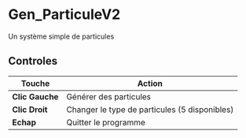 # Gen_ParticuleV2

  Un système simple de particules

## Controles 
|**Touche** | **Action**|
| ------ | ------ |
|**Clic Gauche**| Générer des particules|
|**Clic Droit** | Changer le type de particules (5 disponibles)|
|**Echap**| Quitter le programme |

